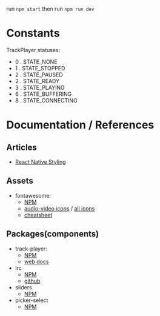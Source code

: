 run `npm start` then run `npm run dev`

# Constants
TrackPlayer statuses:
* 0 . STATE_NONE
* 1 . STATE_STOPPED
* 2 . STATE_PAUSED
* 2 . STATE_READY
* 3 . STATE_PLAYING
* 6 . STATE_BUFFERING
* 8 . STATE_CONNECTING

# Documentation / References

## Articles
  * [React Native Styling](https://thoughtbot.com/blog/structure-for-styling-in-react-native)

## Assets
* fontawesome:
  * [NPM](https://www.npmjs.com/package/@fortawesome/react-native-fontawesome)
  * [audio-video icons](https://fontawesome.com/icons?d=gallery&p=2&c=audio-video) / [all icons](https://fontawesome.com/icons?d=gallery&p=2)
  * [cheatsheet](https://fontawesome.com/cheatsheet)

## Packages(components)
* track-player:
  * [NPM](https://www.npmjs.com/package/react-native-track-player)
  * [web docs](https://react-native-track-player.js.org/documentation/)
* lrc
  * [NPM](https://www.npmjs.com/package/react-native-lrc)
  * [github](https://github.com/wubocong/react-native-lrc)
* sliders
  * [NPM](https://www.npmjs.com/package/react-native-sliders)
* picker-select
  * [NPM](https://www.npmjs.com/package/react-native-picker-select)

